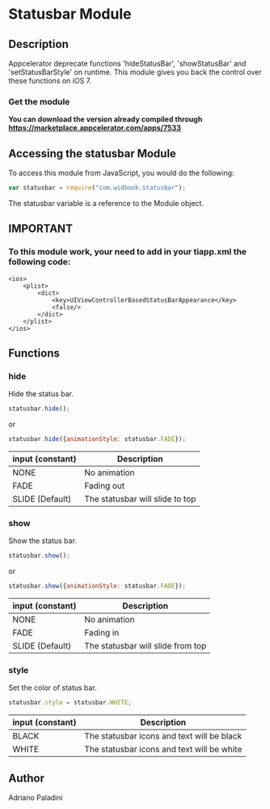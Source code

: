 # Statusbar Module

## Description

Appcelerator deprecate functions 'hideStatusBar', 'showStatusBar' and 'setStatusBarStyle' on runtime.
This module gives you back the control over these functions on iOS 7.


### Get the module

**You can download the version already compiled through https://marketplace.appcelerator.com/apps/7533**


## Accessing the statusbar Module

To access this module from JavaScript, you would do the following:

```javascript
var statusbar = require("com.widbook.statusbar");
```

The statusbar variable is a reference to the Module object.	

## IMPORTANT

### To this module work, your need to add in your tiapp.xml the following code:

    <ios>
        <plist>
    	    <dict>
        	    <key>UIViewControllerBasedStatusBarAppearance</key>
                <false/>
            </dict>
        </plist>
    </ios>


## Functions

### hide

Hide the status bar.

```javascript
statusbar.hide();
```
or

```javascript
statusbar.hide({animationStyle: statusbar.FADE});
```

| input (constant) | Description | 
| ----- | ----------- |
| NONE | No animation | 
| FADE | Fading out | 
| SLIDE (Default) | The statusbar will slide to top | 




### show

Show the status bar.

```javascript
statusbar.show();
```
or

```javascript
statusbar.show({animationStyle: statusbar.FADE});
```

| input (constant) | Description | 
| ----- | ----------- |
| NONE | No animation | 
| FADE | Fading in | 
| SLIDE (Default)| The statusbar will slide from top | 

### style

Set the color of status bar.

```javascript
statusbar.style = statusbar.WHITE;
```

| input (constant) | Description | 
| ----- | ----------- |
| BLACK | The statusbar icons and text will be black | 
| WHITE | The statusbar icons and text will be white | 




## Author

Adriano Paladini
